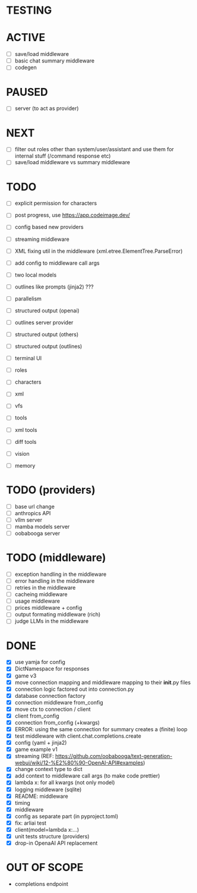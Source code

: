 # TESTING

# ACTIVE

- [ ] save/load middleware
- [ ] basic chat summary middleware
- [ ] codegen

# PAUSED

- [ ] server (to act as provider)

# NEXT

- [ ] filter out roles other than system/user/assistant and use them for internal stuff (/command response etc)
- [ ] save/load middleware vs summary middleware

# TODO

- [ ] explicit permission for characters
- [ ] post progress, use https://app.codeimage.dev/
- [ ] config based new providers
- [ ] streaming middleware
- [ ] XML fixing util in the middleware (xml.etree.ElementTree.ParseError)
- [ ] add config to middleware call args
- [ ] two local models
- [ ] outlines like prompts (jinja2) ???
- [ ] parallelism

- [ ] structured output (openai)
- [ ] outlines server provider
- [ ] structured output (others)
- [ ] structured output (outlines)

- [ ] terminal UI

- [ ] roles
- [ ] characters

- [ ] xml
- [ ] vfs
- [ ] tools
- [ ] xml tools
- [ ] diff tools

- [ ] vision
- [ ] memory

# TODO (providers)

- [ ] base url change
- [ ] anthropics API
- [ ] vllm server
- [ ] mamba models server
- [ ] oobabooga server

# TODO (middleware)

- [ ] exception handling in the middleware
- [ ] error handling in the middleware
- [ ] retries in the middleware
- [ ] cacheing middleware
- [ ] usage middleware
- [ ] prices middleware + config
- [ ] output formating middleware (rich)
- [ ] judge LLMs in the middleware

# DONE

- [x] use yamja for config
- [x] DictNamespace for responses
- [x] game v3
- [x] move connection mapping and middleware mapping to their __init__.py files
- [x] connection logic factored out into connection.py
- [x] database connection factory
- [x] connection middleware from_config
- [x] move ctx to connection / client
- [x] client from_config
- [x] connection from_config (+kwargs)
- [x] ERROR: using the same connection for summary creates a (finite) loop
- [x] test middleware with client.chat.completions.create
- [x] config (yaml + jinja2)
- [x] game example v1
- [x] streaming (REF: https://github.com/oobabooga/text-generation-webui/wiki/12-%E2%80%90-OpenAI-API#examples)
- [x] change context type to dict
- [x] add context to middleware call args (to make code prettier)
- [x] lambda x: for all kwargs (not only model)
- [x] logging middleware (sqlite)
- [x] README: middleware
- [x] timing
- [x] middleware
- [x] config as separate part (in pyproject.toml)
- [x] fix: arliai test
- [x] client(model=lambda x:...)
- [x] unit tests structure (providers)
- [x] drop-in OpenaAI API replacement

# OUT OF SCOPE

- completions endpoint
